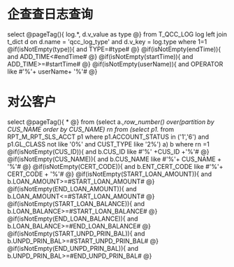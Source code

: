 企查查日志查询
===
select
@pageTag(){
    log.*,
    d.v_value as type
@}
from T_QCC_LOG log 
left join t_dict d on d.name = 'qcc_log_type' and d.v_key = log.type
where 1=1
@if(isNotEmpty(type)){
    and TYPE=#type#
@}
@if(isNotEmpty(endTime)){
    and ADD_TIME<#endTime#
@}
@if(isNotEmpty(startTime)){
    and ADD_TIME>=#startTime#
@}
@if(isNotEmpty(userName)){
    and OPERATOR like #'%'+ userName+ '%'#
@}

对公客户
===
select 
@pageTag(){
*
@}
 from
(select a.*,row_number() over(partition by CUS_NAME order by CUS_NAME) rn from 
(select p1.* from RPT_M_RPT_SLS_ACCT p1
where 
p1.ACCOUNT_STATUS in ('1','6') 
and p1.GL_CLASS not like '0%'
and CUST_TYPE like '2%') a) b where rn =1
@if(isNotEmpty(CUS_ID)){
    and b.CUS_ID like #'%' +CUS_ID +'%'#
@}
@if(isNotEmpty(CUS_NAME)){
    and b.CUS_NAME like #'%'+ CUS_NAME + '%'#
@}
@if(isNotEmpty(CERT_CODE)){
    and b.ENT_CERT_CODE like #'%'+ CERT_CODE + '%'#
@}
@if(isNotEmpty(START_LOAN_AMOUNT)){
    and b.LOAN_AMOUNT>=#START_LOAN_AMOUNT#
@}
@if(isNotEmpty(END_LOAN_AMOUNT)){
    and b.LOAN_AMOUNT<=#START_LOAN_AMOUNT#
@}
@if(isNotEmpty(START_LOAN_BALANCE)){
    and b.LOAN_BALANCE>=#START_LOAN_BALANCE#
@}
@if(isNotEmpty(END_LOAN_BALANCE)){
    and b.LOAN_BALANCE>=#END_LOAN_BALANCE#
@}
@if(isNotEmpty(START_UNPD_PRIN_BAL)){
    and b.UNPD_PRIN_BAL>=#START_UNPD_PRIN_BAL#
@}
@if(isNotEmpty(END_UNPD_PRIN_BAL)){
    and b.UNPD_PRIN_BAL>=#END_UNPD_PRIN_BAL#
@}


